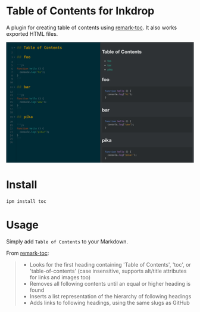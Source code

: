 # Table of Contents for Inkdrop

A plugin for creating table of contents using [remark-toc](https://github.com/remarkjs/remark-toc).
It also works exported HTML files.

![example](https://raw.githubusercontent.com/inkdropapp/inkdrop-toc/master/docs/example.png)

# Install

```
ipm install toc
```

# Usage

Simply add `Table of Contents` to your Markdown.

From [remark-toc](https://github.com/remarkjs/remark-toc):

> * Looks for the first heading containing 'Table of Contents', 'toc', or 'table-of-contents' (case insensitive, supports alt/title attributes for links and images too)
> * Removes all following contents until an equal or higher heading is found
> * Inserts a list representation of the hierarchy of following headings
> * Adds links to following headings, using the same slugs as GitHub
